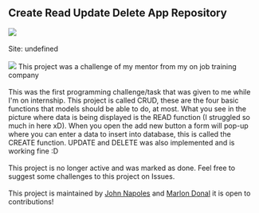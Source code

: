 <h2>Create Read Update Delete App Repository</h2>
<a href="https://github.com/MinecraftJohn/crud_app" target="_blank" rel="noopener noreferrer">
     <img src="https://raw.githubusercontent.com/MinecraftJohn/pinoylifecraft.com/1e9142fe524a13191ae19244be5da81daa016bf9/resources/repositry-status/repository-status-inactive.svg">
</a>
<br>
<br>
Site: undefined<br>
<br>
<img src="https://raw.githubusercontent.com/MinecraftJohn/crud_app/crud-app/assets/img/repository_preview.png">
This project was a challenge of my mentor from my on job training company<br>
<br>
This was the first programming challenge/task that was given to me while I'm on internship. This project is called CRUD, these are the four basic functions that models should be able to do, at most. What you see in the picture where data is being displayed is the READ function (I struggled so much in here xD). When you open the add new button a form will pop-up where you can enter a data to insert into database, this is called the CREATE function. UPDATE and DELETE was also implemented and is working fine :D
<br>
<br>
This project is no longer active and was marked as done. Feel free to suggest some challenges to this project on Issues.<br>
<br>
This project is maintained by <a href="https://github.com/MinecraftJohn" target="_blank" rel="noopener noreferrer">John Napoles</a> and <a href="https://github.com/MarlonDonal" target="_blank" rel="noopener noreferrer">Marlon Donal</a> it is open to contributions!
